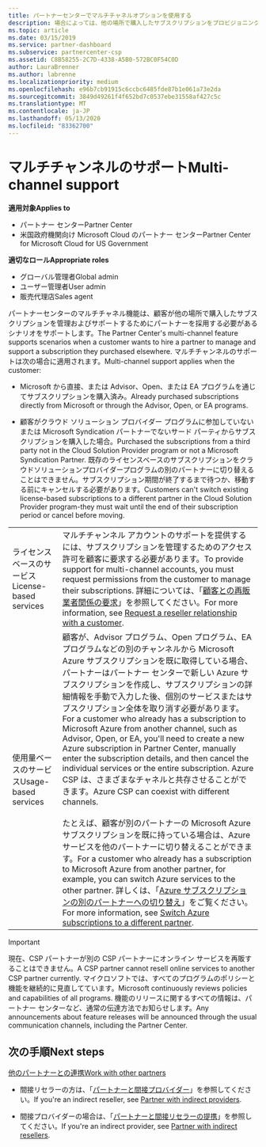 ```yaml
---
title: パートナーセンターでマルチチャネルオプションを使用する
description: 場合によっては、他の場所で購入したサブスクリプションをプロビジョニングし、サポートすることをお客様にお勧めします。
ms.topic: article
ms.date: 03/15/2019
ms.service: partner-dashboard
ms.subservice: partnercenter-csp
ms.assetid: C8B58255-2C7D-4338-A5B0-572BC0F54C0D
author: LauraBrenner
ms.author: labrenne
ms.localizationpriority: medium
ms.openlocfilehash: e96b7cb91915c6ccbc6485fde87b1e061a73e2da
ms.sourcegitcommit: 3849d49261f4f652bd7c0537ebe31558af427c5c
ms.translationtype: MT
ms.contentlocale: ja-JP
ms.lasthandoff: 05/13/2020
ms.locfileid: "83362700"
---
```

# <a name="multi-channel-support"></a><span data-ttu-id="0189c-103">マルチチャンネルのサポート</span><span class="sxs-lookup"><span data-stu-id="0189c-103">Multi-channel support</span></span>

<span data-ttu-id="0189c-104">**適用対象**</span><span class="sxs-lookup"><span data-stu-id="0189c-104">**Applies to**</span></span>

- <span data-ttu-id="0189c-105">パートナー センター</span><span class="sxs-lookup"><span data-stu-id="0189c-105">Partner Center</span></span>
- <span data-ttu-id="0189c-106">米国政府機関向け Microsoft Cloud のパートナー センター</span><span class="sxs-lookup"><span data-stu-id="0189c-106">Partner Center for Microsoft Cloud for US Government</span></span>

<span data-ttu-id="0189c-107">**適切なロール**</span><span class="sxs-lookup"><span data-stu-id="0189c-107">**Appropriate roles**</span></span>

- <span data-ttu-id="0189c-108">グローバル管理者</span><span class="sxs-lookup"><span data-stu-id="0189c-108">Global admin</span></span>
- <span data-ttu-id="0189c-109">ユーザー管理者</span><span class="sxs-lookup"><span data-stu-id="0189c-109">User admin</span></span>
- <span data-ttu-id="0189c-110">販売代理店</span><span class="sxs-lookup"><span data-stu-id="0189c-110">Sales agent</span></span>

<span data-ttu-id="0189c-111">パートナーセンターのマルチチャネル機能は、顧客が他の場所で購入したサブスクリプションを管理およびサポートするためにパートナーを採用する必要があるシナリオをサポートします。</span><span class="sxs-lookup"><span data-stu-id="0189c-111">The Partner Center's multi-channel feature supports scenarios when a customer wants to hire a partner to manage and support a subscription they purchased elsewhere.</span></span> <span data-ttu-id="0189c-112">マルチチャンネルのサポートは次の場合に適用されます。</span><span class="sxs-lookup"><span data-stu-id="0189c-112">Multi-channel support applies when the customer:</span></span>

- <span data-ttu-id="0189c-113">Microsoft から直接、または Advisor、Open、または EA プログラムを通じてサブスクリプションを購入済み。</span><span class="sxs-lookup"><span data-stu-id="0189c-113">Already purchased subscriptions directly from Microsoft or through the Advisor, Open, or EA programs.</span></span>

- <span data-ttu-id="0189c-114">顧客がクラウド ソリューション プロバイダー プログラムに参加していないまたは Microsoft Syndication パートナーでないサード パーティからサブスクリプションを購入した場合。</span><span class="sxs-lookup"><span data-stu-id="0189c-114">Purchased the subscriptions from a third party not in the Cloud Solution Provider program or not a Microsoft Syndication Partner.</span></span> <span data-ttu-id="0189c-115">既存のライセンスベースのサブスクリプションをクラウドソリューションプロバイダープログラムの別のパートナーに切り替えることはできません。サブスクリプション期間が終了するまで待つか、移動する前にキャンセルする必要があります。</span><span class="sxs-lookup"><span data-stu-id="0189c-115">Customers can't switch existing license-based subscriptions to a different partner in the Cloud Solution Provider program-they must wait until the end of their subscription period or cancel before moving.</span></span>

| | |
|---------|---------|
|<span data-ttu-id="0189c-116">ライセンスベースのサービス</span><span class="sxs-lookup"><span data-stu-id="0189c-116">License-based services</span></span>    | <span data-ttu-id="0189c-117">マルチチャンネル アカウントのサポートを提供するには、サブスクリプションを管理するためのアクセス許可を顧客に要求する必要があります。</span><span class="sxs-lookup"><span data-stu-id="0189c-117">To provide support for multi-channel accounts, you must request permissions from the customer to manage their subscriptions.</span></span> <span data-ttu-id="0189c-118">詳細については、「[顧客との再販業者関係の要求](request-a-relationship-with-a-customer.md)」を参照してください。</span><span class="sxs-lookup"><span data-stu-id="0189c-118">For more information, see [Request a reseller relationship with a customer](request-a-relationship-with-a-customer.md).</span></span>   |
|<span data-ttu-id="0189c-119">使用量ベースのサービス</span><span class="sxs-lookup"><span data-stu-id="0189c-119">Usage-based services</span></span>     |  <span data-ttu-id="0189c-120">顧客が、Advisor プログラム、Open プログラム、EA プログラムなどの別のチャンネルから Microsoft Azure サブスクリプションを既に取得している場合、パートナーはパートナー センターで新しい Azure サブスクリプションを作成し、サブスクリプションの詳細情報を手動で入力した後、個別のサービスまたはサブスクリプション全体を取り消す必要があります。</span><span class="sxs-lookup"><span data-stu-id="0189c-120">For a customer who already has a subscription to Microsoft Azure from another channel, such as Advisor, Open, or EA, you'll need to create a new Azure subscription in Partner Center, manually enter the subscription details, and then cancel the individual services or the entire subscription.</span></span> <span data-ttu-id="0189c-121">Azure CSP は、さまざまなチャネルと共存させることができます。</span><span class="sxs-lookup"><span data-stu-id="0189c-121">Azure CSP can coexist with different channels.</span></span><br/><br/> <span data-ttu-id="0189c-122">たとえば、顧客が別のパートナーの Microsoft Azure サブスクリプションを既に持っている場合は、Azure サービスを他のパートナーに切り替えることができます。</span><span class="sxs-lookup"><span data-stu-id="0189c-122">For a customer who already has a subscription to Microsoft Azure from another partner, for example, you can switch Azure services to the other partner.</span></span>  <span data-ttu-id="0189c-123">詳しくは、「[Azure サブスクリプションの別のパートナーへの切り替え](switch-azure-subscriptions-to-a-different-partner.md)」をご覧ください。</span><span class="sxs-lookup"><span data-stu-id="0189c-123">For more information, see [Switch Azure subscriptions to a different partner](switch-azure-subscriptions-to-a-different-partner.md).</span></span> |

> [!IMPORTANT]  
> <span data-ttu-id="0189c-124">現在、CSP パートナーが別の CSP パートナーにオンライン サービスを再販することはできません。</span><span class="sxs-lookup"><span data-stu-id="0189c-124">A CSP partner cannot resell online services to another CSP partner currently.</span></span> <span data-ttu-id="0189c-125">マイクロソフトでは、すべてのプログラムのポリシーと機能を継続的に見直してています。</span><span class="sxs-lookup"><span data-stu-id="0189c-125">Microsoft continuously reviews policies and capabilities of all programs.</span></span> <span data-ttu-id="0189c-126">機能のリリースに関するすべての情報は、パートナー センターなど、通常の伝達方法でお知らせします。</span><span class="sxs-lookup"><span data-stu-id="0189c-126">Any announcements about feature releases will be announced through the usual communication channels, including the Partner Center.</span></span>

## <a name="next-steps"></a><span data-ttu-id="0189c-127">次の手順</span><span class="sxs-lookup"><span data-stu-id="0189c-127">Next steps</span></span>

[<span data-ttu-id="0189c-128">他のパートナーとの連携</span><span class="sxs-lookup"><span data-stu-id="0189c-128">Work with other partners</span></span>](work-with-other-partners.md)

- <span data-ttu-id="0189c-129">間接リセラーの方は、「[パートナーと間接プロバイダー](indirect-reseller-tasks-in-partner-center.md)」を参照してください。</span><span class="sxs-lookup"><span data-stu-id="0189c-129">If you're an indirect reseller, see [Partner with indirect providers](indirect-reseller-tasks-in-partner-center.md).</span></span>

- <span data-ttu-id="0189c-130">間接プロバイダーの場合は、「[パートナーと間接リセラーの提携](indirect-provider-tasks-in-partner-center.md)」を参照してください。</span><span class="sxs-lookup"><span data-stu-id="0189c-130">If you're an indirect provider, see [Partner with indirect resellers](indirect-provider-tasks-in-partner-center.md).</span></span>
